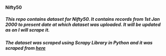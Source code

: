 **Nifty50**

##### This repo contains dataset for Nifty50. It contains records from 1st Jan 2000 to present date at which dataset was uploaded. It will be updated as on I will scrape it.

##### The dataset was scraped using Scrapy Library in Python and it was scraped from [here](https://in.investing.com/indices/s-p-cnx-nifty-historical-data?end_date=1577817000&st_date=946665000)



